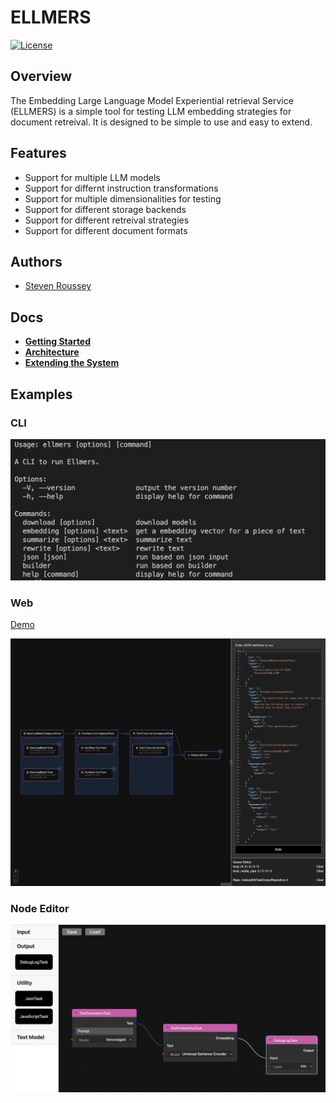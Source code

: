 # ELLMERS

[![License](https://img.shields.io/badge/license-Apache2-blue.svg)](https://github.com/sroussey/ellmers/blob/main/LICENSE)

## Overview

The Embedding Large Language Model Experiential retrieval Service (ELLMERS) is a simple tool for testing LLM embedding strategies for document retreival. It is designed to be simple to use and easy to extend.

## Features

- Support for multiple LLM models
- Support for differnt instruction transformations
- Support for multiple dimensionalities for testing
- Support for different storage backends
- Support for different retreival strategies
- Support for different document formats

## Authors

- [Steven Roussey](https://stevenroussey.com)

## Docs

- **[Getting Started](docs/developers/01_getting_started.md)**
- **[Architecture](docs/developers/02_architecture.md)**
- **[Extending the System](docs/developers/03_extending.md)**

## Examples

### CLI

![CLI](docs/developers/img/cli.png)

### Web

[Demo](https://ellmers-web.netlify.app/)

![Web](docs/developers/img/web.png)

### Node Editor

![Node Editor](docs/developers/img/ngraph.png)
